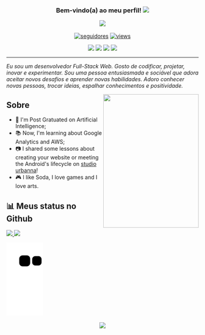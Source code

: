 <h3 align="center">
  Bem-vindo(a) ao meu perfil!
  <img src="https://media.giphy.com/media/hvRJCLFzcasrR4ia7z/giphy.gif" width="28">
</h3>

<!-- https://readme-typing-svg.demolab.com/demo/ -->

<p align="center">
  <a href="https://github.com/brenobotelho/README.md"><img src="https://readme-typing-svg.demolab.com?font=Roboto+Condensed&size=22&pause=1000&center=true&width=550&lines=Ol%C3%A1%2C+eu+sou+o+Breno!;Atualmente+eu+estudo+An%C3%A1lise+e+Desenvolvimento+de+Sistemas.;E+estou+aprimorando+minhas+habilidades+Full-Stack.;Possuo+conhecimentos+nas+linguagens+de+;HTML%2C+CSS%2C+JavaScript%2C+PHP+e+React.;Assim+eu+estou+aqui+sempre+aprendendo+coisas+novas."</a>
</p>
  
  
  <!-- SEGUIDORES E VISITAS -->
  <p align="center">
  <a href="https://github.com/brenobotelho?tab=followers">
    <img alt="seguidores" title="Seguidores no Github" src="https://custom-icon-badges.demolab.com/github/followers/brenobotelho?color=236ad3&labelColor=1155ba&style=for-the-badge&logo=person-add&label=Seguidores&logoColor=white"/></a>
  <a href="https://github.com/brenobotelho/Simple-View-Counter">
    <img alt="views" title="Visualizações no Github" src="https://freshidea.com/jonah/app/DenverCoder1-profile-views"/></a>
  </p>
  <!-- SEGUIDORES E VISITAS -->


<!-- ICONES REDES SOCIAIS -->
<p align="center">
<a href="https://facebook.com/BrenooBotelho" target="_blank"><img src="https://img.shields.io/badge/Facebook-1877F2?style=for-the-badge&logo=facebook&logoColor=white" target="_blank"></a>
<a href="https://instagram.com/seu-usuário-instagram-aqui" target="_blank"><img src="https://img.shields.io/badge/-Instagram-%23E4405F?style=for-the-badge&logo=instagram&logoColor=white" target="_blank"></a>
<a href = "mailto:contato@seu-usuário-aqui"><img src="https://img.shields.io/badge/Gmail-D14836?style=for-the-badge&logo=gmail&logoColor=white" target="_blank"></a>
<a href="https://www.linkedin.com/in/seu-usuário-linkedln-aqui" target="_blank"><img src="https://img.shields.io/badge/-LinkedIn-%230077B5?style=for-the-badge&logo=linkedin&logoColor=white" target="_blank"></a>
  </p>
  
 <hr />
 
 
_Eu sou um desenvolvedor Full-Stack Web. Gosto de codificar, projetar, inovar e experimentar. Sou uma pessoa entusiasmada e sociável que adora aceitar novos desafios e aprender novas habilidades. Adoro conhecer novas pessoas, trocar ideias, espalhar conhecimentos e positividade._


[<img src="https://api.daily.dev/devcards/dcd17b07b12e4e5197cdde276220837e.png?r=rb2" style="width:250px; height:350px; align:right" align="right"/>](https://app.daily.dev/brenobotelho "Perfil de Breno em Daily.dev")

## Sobre

* 🤿 I'm Post Gratuated on Artificial Intelligence;
* 📚 Now, I'm learning about Google Analytics and AWS;
* 📷 I shared some lessons about creating your website or meeting the Android's lifecycle on [studio urbanna](https://studiourbanna.github.io)!
* 🎮 I like Soda, I love games and I love arts.



## 📊 Meus status no Github


<a href="https://github.com/brenobotelho">
  <img height="180em" src="https://github-readme-stats-eight-theta.vercel.app/api?username=brenobotelho&show_icons=true&theme=algolia&include_all_commits=true&count_private=true"/>
  <img height="180em" src="https://github-readme-stats-eight-theta.vercel.app/api/top-langs/?username=brenobotelho&layout=compact&langs_count=8&theme=algolia"/>
</a>

  
  ![Snake animation](https://github.com/brenobotelho/brenobotelho/blob/output/github-contribution-grid-snake.svg)
  
  <!-- BRASIL --> 
  <p align="center">
    <a href="#"><img src="https://madewithlove.now.sh/br?heart=true&colorA=%2343bc34&colorB=%23ded70d&template=for-the-badge"></a>
  </p>
  <!-- BRASIL -->
  
 
  
<!-- https://github.com/DenverCoder1 -->
<!-- [https://github.com/DenverCoder1](https://github.com/anacaroliness9) -->
<!-- https://github.com/clcmo -->
<!-- https://github.com/Candida18 -->
<!-- https://github.com/danielcaballero796 -->
<!-- https://www.alura.com.br/artigos/como-criar-um-readme-para-seu-perfil-github?gclid=EAIaIQobChMIh_u6yJ3J-gIVHkBIAB1cJwdtEAAYASAAEgLun_D_BwE -->
<!-- https://github.com/iuricode/README-template/blob/main/badges/badges.md -->
<!-- https://github.com/coderjojo/creative-profile-readme -->
<!-- https://github.com/DanAzevedo -->

 
  


